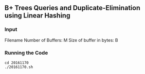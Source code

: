 ## B+ Trees Queries and Duplicate-Elimination using Linear Hashing

### Input
Filename 
Number of Buffers: M
Size of buffer in bytes: B

### Running the Code
```
cd 20161170
./20161170.sh
```
